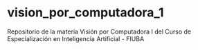 # vision_por_computadora_1
Repositorio de la materia Visión por Computadora I del Curso de Especialización en Inteligencia Artificial - FIUBA
